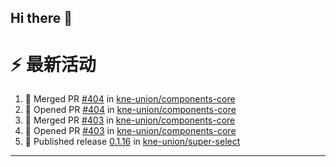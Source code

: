 ## Hi there 👋

<!--

**Here are some ideas to get you started:**

🙋‍♀️ A short introduction - what is your organization all about?
🌈 Contribution guidelines - how can the community get involved?
👩‍💻 Useful resources - where can the community find your docs? Is there anything else the community should know?
🍿 Fun facts - what does your team eat for breakfast?
🧙 Remember, you can do mighty things with the power of [Markdown](https://docs.github.com/github/writing-on-github/getting-started-with-writing-and-formatting-on-github/basic-writing-and-formatting-syntax)
-->


# ⚡ 最新活动

<!--START_SECTION:activity-->
1. 🎉 Merged PR [#404](https://github.com/kne-union/components-core/pull/404) in [kne-union/components-core](https://github.com/kne-union/components-core)
2. 💪 Opened PR [#404](https://github.com/kne-union/components-core/pull/404) in [kne-union/components-core](https://github.com/kne-union/components-core)
3. 🎉 Merged PR [#403](https://github.com/kne-union/components-core/pull/403) in [kne-union/components-core](https://github.com/kne-union/components-core)
4. 💪 Opened PR [#403](https://github.com/kne-union/components-core/pull/403) in [kne-union/components-core](https://github.com/kne-union/components-core)
5. 🚀 Published release [0.1.16](https://github.com/kne-union/super-select/releases/tag/0.1.16) in [kne-union/super-select](https://github.com/kne-union/super-select)
<!--END_SECTION:activity-->

---

